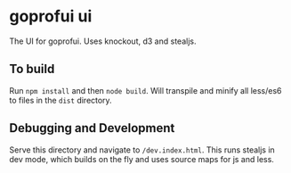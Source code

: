 # goprofui ui
The UI for goprofui. Uses knockout, d3 and stealjs.

## To build
Run `npm install` and then `node build`. Will transpile and minify all less/es6 to files in the `dist` directory. 

## Debugging and Development
Serve this directory and navigate to `/dev.index.html`. This runs stealjs in dev mode, which builds on the fly and uses source maps for js and less.